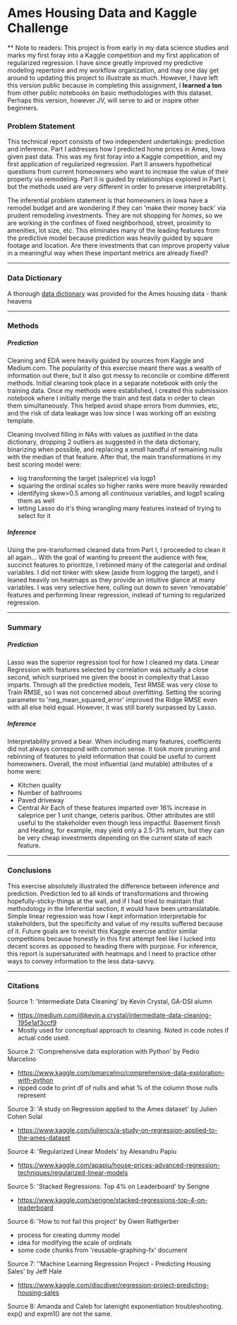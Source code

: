 # Ames Housing Data and Kaggle Challenge

** Note to readers: This project is from early in my data science studies and marks my first foray into a Kaggle competition and my first application of regularized regression.  I have since greatly improved my predictive modeling repertoire and my workflow organization, and may one day get around to updating this project to illustrate as much.  However, I have left this version public because in completing this assignment, I **learned a ton** from other public notebooks on basic methodologies with this dataset.  Perhaps this version, however JV, will serve to aid or inspire other beginners.

### Problem Statement
This technical report consists of two independent undertakings: prediction and inference.  Part I addresses how I predicted home prices in Ames, Iowa given past data.  This was my first foray into a Kaggle competition, and my first application of regularized regression.  Part II answers hypothetical questions from current homeowners who want to increase the value of their property via remodeling.  Part II is guided by relationships explored in Part I, but the methods used are very different in order to preserve interpretability.

The inferential problem statement is that homeowners in Iowa have a remodel budget and are wondering if they can 'make their money back' via prudent remodeling investments.  They are not shopping for *homes*, so we are working in the confines of fixed neighborhood, street, proximity to amenities, lot size, etc.  This eliminates many of the leading features from the predictive model because prediction was heavily guided by square footage and location.  Are there investments that can improve property value in a meaningful way when these important metrics are already fixed?

---

### Data Dictionary
A thorough [data dictionary](http://jse.amstat.org/v19n3/decock/DataDocumentation.txt) was provided for the Ames housing data - thank heavens

---

### Methods
##### Prediction
Cleaning and EDA were heavily guided by sources from Kaggle and Medium.com.  The popularity of this exercise meant there was a wealth of information out there, but it also got messy to reconcile or combine different methods.  Initial cleaning took place in a separate notebook with only the training data.  Once my methods were established, I created this submission notebook where I initially merge the train and test data in order to clean them simultaneously.  This helped avoid shape errors from dummies, etc, and the risk of data leakage was low since I was working off an existing template.  

Cleaning involved filling in NAs with values as justified in the data dictionary, dropping 2 outliers as suggested in the data dictionary, binarizing when possible, and replacing a *small* handful of remaining nulls with the median of that feature.  After that, the main transformations in my best scoring model were:
* log transforming the target (saleprice) via logp1
* squaring the ordinal scales so higher ranks were more heavily rewarded
* identifying skew>0.5 among all *continuous* variables, and logp1 scaling them as well
* letting Lasso do it's thing wrangling many features instead of trying to select for it

##### Inference
Using the pre-transformed cleaned data from Part I, I proceeded to clean it all again... With the goal of wanting to present the audience with few, succinct features to prioritize, I rebinned many of the categorial and ordinal variables.  I did not tinker with skew (aside from logging the target), and I leaned heavily on heatmaps as they provide an intuitive glance at many variables.  I was very selective here, culling out down to seven 'renovatable' features and performing linear regression, instead of turning to regularized regression.

---
### Summary
##### Prediction
Lasso was the superior regression tool for how I cleaned my data.  Linear Regression with features selected by correlation was actually a close second, which surprised me given the boost in complexity that Lasso imparts.  Through all the predictive models, Test RMSE was very close to Train RMSE, so I was not concerned about overfitting.  Setting the scoring parameter to 'neg_mean_squared_error' improved the Ridge RMSE even with all else held equal.  However, it was still barely surpassed by Lasso.

##### Inference
Interpretability proved a bear.  When including many features, coefficients did not always correspond with common sense.  It took more pruning and rebinning of features to yield information that could be useful to current homeowners.  Overall, the most influential (and mutable) attributes of a home were:
* Kitchen quality
* Number of bathrooms
* Paved driveway
* Central Air
Each of these features imparted over 16% increase in saleprice per 1 unit change, ceteris paribus.  Other attributes are still useful to the stakeholder even though less impactful.  Basement finish and Heating, for example, may yield only a 2.5-3% return, but they can be very cheap investments depending on the current state of each feature.

---
### Conclusions
This exercise absolutely illustrated the difference between inference and prediction.  Prediction led to all kinds of transformations and throwing hopefully-sticky-things at the wall, and if I had tried to maintain that methodology in the Inferential section, it would have been untranslatable.  Simple linear regression was how I kept information interpretable for stakeholders, but the specificity and value of my results suffered because of it.  Future goals are to revisit this Kaggle exercise and/or similar competitions because honestly in this first attempt feel like I lucked into decent scores as opposed to heading there with purpose.  For inference, this report is supersaturated with heatmaps and I need to practice other ways to convey information to the less data-savvy.

---

### Citations
Source 1: 'Intermediate Data Cleaning' by Kevin Crystal, GA-DSI alumn
* https://medium.com/@kevin.a.crystal/intermediate-data-cleaning-195e1af3ccf9
* Mostly used for conceptual approach to cleaning. Noted in code notes if actual code used.


Source 2: 'Comprehensive data exploration with Python' by Pedro Marcelino
* https://www.kaggle.com/pmarcelino/comprehensive-data-exploration-with-python
* ripped code to print df of nulls and what % of the column those nulls represent


Source 3: 'A study on Regression applied to the Ames dataset' by Julien Cohen Solal
* https://www.kaggle.com/juliencs/a-study-on-regression-applied-to-the-ames-dataset


Source 4: 'Regularized Linear Models' by Alexandru Papiu
* https://www.kaggle.com/apapiu/house-prices-advanced-regression-techniques/regularized-linear-models


Source 5: 'Stacked Regressions: Top 4% on Leaderboard' by Serigne
* https://www.kaggle.com/serigne/stacked-regressions-top-4-on-leaderboard


Source 6: 'How to not fail this project' by Gwen Rathgerber
* process for creating dummy model
* idea for modifying the scale of ordinals
* some code chunks from 'reusable-graphing-fx' document


Source 7: ''Machine Learning Regression Project - Predicting Housing Sales' by Jeff Hale
* https://www.kaggle.com/discdiver/regression-project-predicting-housing-sales


Source 8: Amanda and Caleb for latenight exponentiation troubleshooting.  exp() and expm1() are not the same.
